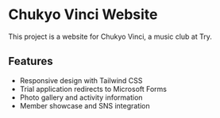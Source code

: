 # Chukyo Vinci Website

This project is a website for Chukyo Vinci, a music club at Try.

## Features

- Responsive design with Tailwind CSS
- Trial application redirects to Microsoft Forms
- Photo gallery and activity information
- Member showcase and SNS integration
